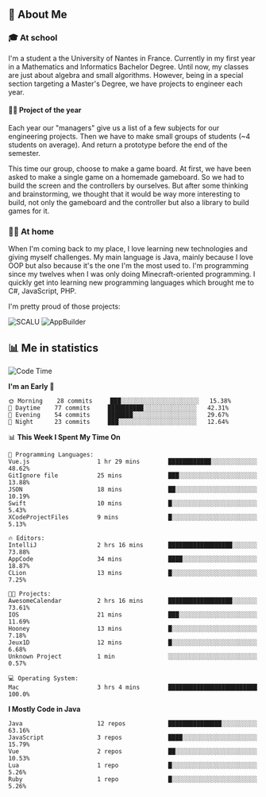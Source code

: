 ## 👀 About Me

### 🎓 At school

I'm a student a the University of Nantes in France. Currently in my first year in a Mathematics and Informatics Bachelor Degree. Until now, my classes are just about algebra and small algorithms. However, being in a special section targeting a Master's Degree, we have projects to engineer each year. 

#### 🔧🔬 Project of the year

Each year our "managers" give us a list of a few subjects for our engineering projects. Then we have to make small groups of students (~4 students on average). And return a prototype before the end of the semester.

This time our group, choose to make a game board. At first, we have been asked to make a single game on a homemade gameboard. So we had to build the screen and the controllers by ourselves. 
But after some thinking and brainstorming, we thought that it would be way more interesting to build, not only the gameboard and the controller but also a library to build games for it.

### 👨‍💻 At home

When I'm coming back to my place, I love learning new technologies and giving myself challenges. My main language is Java, mainly because I love OOP but also because it's the one I'm the most used to. I'm programming since my twelves when I was only doing Minecraft-oriented programming.  I quickly get into learning new programming languages which brought me to C#, JavaScript, PHP. 

I'm pretty proud of those projects:

![SCALU](https://github-readme-stats.vercel.app/api/pin?username=renardfute&repo=SCALU)
![AppBuilder](https://github-readme-stats.vercel.app/api/pin?username=pulsedev2&repo=AppBuilder)

## 📊 Me in statistics
<!--START_SECTION:waka-->
![Code Time](http://img.shields.io/badge/Code%20Time-35%20hrs%2028%20mins-blue)

**I'm an Early 🐤** 

```text
🌞 Morning    28 commits     ███░░░░░░░░░░░░░░░░░░░░░░   15.38% 
🌆 Daytime    77 commits     ██████████░░░░░░░░░░░░░░░   42.31% 
🌃 Evening    54 commits     ███████░░░░░░░░░░░░░░░░░░   29.67% 
🌙 Night      23 commits     ███░░░░░░░░░░░░░░░░░░░░░░   12.64%

```


📊 **This Week I Spent My Time On** 

```text
💬 Programming Languages: 
Vue.js                   1 hr 29 mins        ████████████░░░░░░░░░░░░░   48.62% 
GitIgnore file           25 mins             ███░░░░░░░░░░░░░░░░░░░░░░   13.88% 
JSON                     18 mins             ██░░░░░░░░░░░░░░░░░░░░░░░   10.19% 
Swift                    10 mins             █░░░░░░░░░░░░░░░░░░░░░░░░   5.43% 
XCodeProjectFiles        9 mins              █░░░░░░░░░░░░░░░░░░░░░░░░   5.13%

🔥 Editors: 
IntelliJ                 2 hrs 16 mins       ██████████████████░░░░░░░   73.88% 
AppCode                  34 mins             ████░░░░░░░░░░░░░░░░░░░░░   18.87% 
CLion                    13 mins             █░░░░░░░░░░░░░░░░░░░░░░░░   7.25%

🐱‍💻 Projects: 
AwesomeCalendar          2 hrs 16 mins       ██████████████████░░░░░░░   73.61% 
IOS                      21 mins             ███░░░░░░░░░░░░░░░░░░░░░░   11.69% 
Hooney                   13 mins             █░░░░░░░░░░░░░░░░░░░░░░░░   7.18% 
Jeux1D                   12 mins             █░░░░░░░░░░░░░░░░░░░░░░░░   6.68% 
Unknown Project          1 min               ░░░░░░░░░░░░░░░░░░░░░░░░░   0.57%

💻 Operating System: 
Mac                      3 hrs 4 mins        █████████████████████████   100.0%

```

**I Mostly Code in Java** 

```text
Java                     12 repos            ███████████████░░░░░░░░░░   63.16% 
JavaScript               3 repos             ████░░░░░░░░░░░░░░░░░░░░░   15.79% 
Vue                      2 repos             ██░░░░░░░░░░░░░░░░░░░░░░░   10.53% 
Lua                      1 repo              █░░░░░░░░░░░░░░░░░░░░░░░░   5.26% 
Ruby                     1 repo              █░░░░░░░░░░░░░░░░░░░░░░░░   5.26%

```



<!--END_SECTION:waka-->
